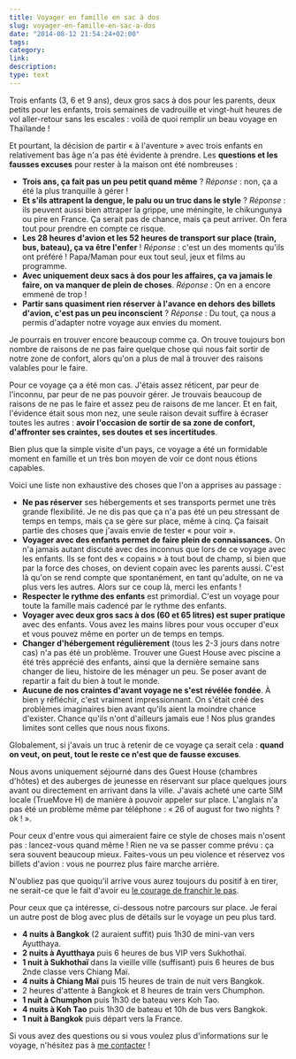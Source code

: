 ```yaml
---
title: Voyager en famille en sac à dos
slug: voyager-en-famille-en-sac-a-dos
date: "2014-08-12 21:54:24+02:00"
tags:
category:
link:
description:
type: text
---
```


Trois enfants (3, 6 et 9 ans), deux gros sacs à dos pour les parents, deux petits pour les enfants, trois semaines de vadrouille et vingt-huit heures de vol aller-retour sans les escales : voilà de quoi remplir un beau voyage en Thaïlande !

Et pourtant, la décision de partir « à l'aventure » avec trois enfants en relativement bas âge n'a pas été évidente à prendre. Les **questions et les fausses excuses** pour rester à la maison ont été nombreuses :

<!-- TEASER_END -->

- **Trois ans, ça fait pas un peu petit quand même** ? *Réponse* : non, ça a été la plus tranquille à gérer !
- **Et s'ils attrapent la dengue, le palu ou un truc dans le style** ? *Réponse* : ils peuvent aussi bien attraper la grippe, une méningite, le chikungunya ou pire en France. Ça serait pas de chance, mais ça peut arriver. On fera tout pour prendre en compte ce risque.
- **Les 28 heures d'avion et les 52 heures de transport sur place (train, bus, bateau), ça va être l'enfer** ! *Réponse* : c'est un des moments qu'ils ont préféré ! Papa/Maman pour eux tout seul, jeux et films au programme.
- **Avec uniquement deux sacs à dos pour les affaires, ça va jamais le faire, on va manquer de plein de choses**. _Réponse_ : On en a encore emmené de trop !
- **Partir sans quasiment rien réserver à l'avance en dehors des billets d'avion, c'est pas un peu inconscient** ? *Réponse* : Du tout, ça nous a permis d'adapter notre voyage aux envies du moment.

Je pourrais en trouver encore beaucoup comme ça. On trouve toujours bon nombre de raisons de ne pas faire quelque chose qui nous fait sortir de notre zone de confort, alors qu'on a plus de mal à trouver des raisons valables pour le faire.

Pour ce voyage ça a été mon cas. J'étais assez réticent, par peur de l'inconnu, par peur de ne pas pouvoir gérer. Je trouvais beaucoup de raisons de ne pas le faire et assez peu de raisons de me lancer. Et en fait, l'évidence était sous mon nez, une seule raison devait suffire à écraser toutes les autres : **avoir l'occasion de sortir de sa zone de confort, d'affronter ses craintes, ses doutes et ses incertitudes**.

Bien plus que la simple visite d'un pays, ce voyage a été un formidable moment en famille et un très bon moyen de voir ce dont nous étions capables.

Voici une liste non exhaustive des choses que l'on a apprises au passage :

- **Ne pas réserver** ses hébergements et ses transports permet une très grande flexibilité. Je ne dis pas que ça n'a pas été un peu stressant de temps en temps, mais ça se gère sur place, même à cinq. Ça faisait partie des choses que j'avais envie de tester « pour voir ».
- **Voyager avec des enfants permet de faire plein de connaissances.** On n'a jamais autant discuté avec des inconnus que lors de ce voyage avec les enfants. Ils se font des « copains » à tout bout de champ, si bien que par la force des choses, on devient copain avec les parents aussi. C'est là qu'on se rend compte que spontanément, en tant qu'adulte, on ne va plus vers les autres. Alors sur ce coup là, merci les enfants !
- **Respecter le rythme des enfants** est primordial. C'est un voyage pour toute la famille mais cadencé par le rythme des enfants.
- **Voyager avec deux gros sacs à dos (60 et 65 litres) est super pratique** avec des enfants. Vous avez les mains libres pour vous occuper d'eux et vous pouvez même en porter un de temps en temps.
- **Changer d'hébergement régulièrement** (tous les 2-3 jours dans notre cas) n'a pas été un problème. Trouver une Guest House avec piscine a été très apprécié des enfants, ainsi que la dernière semaine sans changer de lieu, histoire de les ménager un peu. Se poser avant de repartir a fait du bien à tout le monde.
- **Aucune de nos craintes d'avant voyage ne s'est révélée fondée**. À bien y réfléchir, c'est vraiment impressionnant. On s'était créé des problèmes imaginaires bien avant qu'ils aient la moindre chance d'exister. Chance qu'ils n'ont d'ailleurs jamais eue ! Nos plus grandes limites sont celles que nous nous fixons.

Globalement, si j'avais un truc à retenir de ce voyage ça serait cela : **quand on veut, on peut, tout le reste ce n'est que de fausse excuses**.

Nous avons uniquement séjourné dans des Guest House (chambres d'hôtes) et des auberges de jeunesse en réservant sur place quelques jours avant ou directement en arrivant dans la ville. J'avais acheté une carte SIM locale (TrueMove H) de manière à pouvoir appeler sur place. L'anglais n'a pas été un problème même par téléphone : « 26 of august for two nights ? ok ! ».

Pour ceux d'entre vous qui aimeraient faire ce style de choses mais n'osent pas : lancez-vous quand même ! Rien ne va se passer comme prévu : ça sera souvent beaucoup mieux. Faites-vous un peu violence et réservez vos billets d'avion : vous ne pourrez plus faire marche arrière.

N'oubliez pas que quoiqu'il arrive vous aurez toujours du positif à en tirer, ne serait-ce que le fait d'avoir eu [le courage de franchir le pas](/blog/fr/le-courage-de-vivre-consciemment/).

Pour ceux que ça intéresse, ci-dessous notre parcours sur place. Je ferai un autre post de blog avec plus de détails sur le voyage un peu plus tard.

- **4 nuits à Bangkok** (2 auraient suffit) puis 1h30 de mini-van vers Ayutthaya.
- **2 nuits à Ayutthaya** puis 6 heures de bus VIP vers Sukhothaï.
- **1 nuit à Sukhothaï** dans la vieille ville (suffisant) puis 6 heures de bus 2nde classe vers Chiang Maï.
- **4 nuits à Chiang Maï** puis 15 heures de train de nuit vers Bangkok.
- 2 heures d'attente à Bangkok et 8 heures de train vers Chumphon.
- **1 nuit à Chumphon** puis 1h30 de bateau vers Koh Tao.
- **4 nuits à Koh Tao** puis 1h30 de bateau et 10h de bus vers Bangkok.
- **1 nuit à Bangkok** puis départ vers la France.

Si vous avez des questions ou si vous voulez plus d'informations sur le voyage, n'hésitez pas à [me contacter](/%C3%A0-propos/) !
